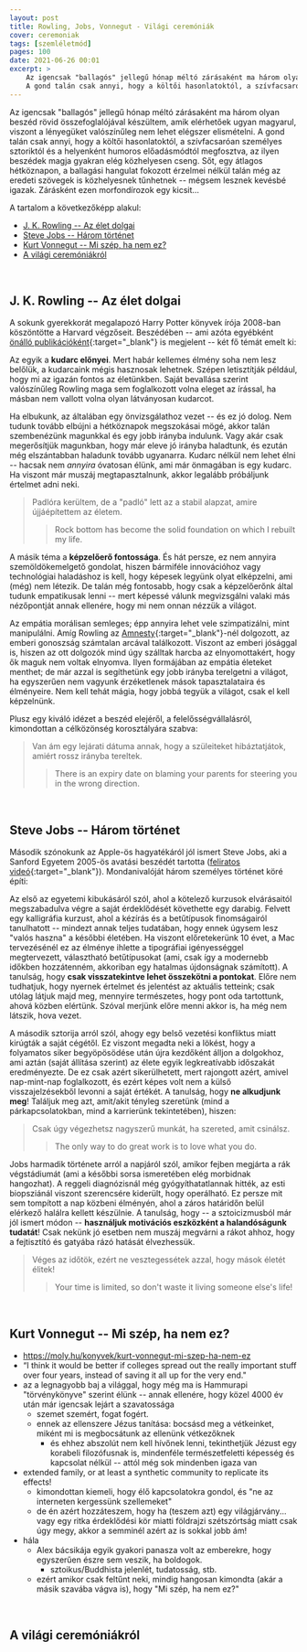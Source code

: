 ```yaml
---
layout: post
title: Rowling, Jobs, Vonnegut - Világi ceremóniák
cover: ceremoniak
tags: [szemléletmód]
pages: 100
date: 2021-06-26 00:01
excerpt: >
    Az igencsak "ballagós" jellegű hónap méltó zárásaként ma három olyan beszéd rövid összefoglalójával készültem, amik elérhetőek ugyan magyarul, viszont a lényegüket valószínűleg nem lehet elégszer elismételni.
    A gond talán csak annyi, hogy a költői hasonlatoktól, a szívfacsaróan személyes sztoriktól és a helyenként humoros előadásmódtól megfosztva, az ilyen beszédek magja gyakran elég közhelyesen cseng...
---
```



Az igencsak "ballagós" jellegű hónap méltó zárásaként ma három olyan beszéd rövid összefoglalójával készültem, amik elérhetőek ugyan magyarul, viszont a lényegüket valószínűleg nem lehet elégszer elismételni.
A gond talán csak annyi, hogy a költői hasonlatoktól, a szívfacsaróan személyes sztoriktól és a helyenként humoros előadásmódtól megfosztva, az ilyen beszédek magja gyakran elég közhelyesen cseng.
Sőt, egy átlagos hétköznapon, a ballagási hangulat fokozott érzelmei nélkül talán még az eredeti szövegek is közhelyesnek tűnhetnek -- mégsem lesznek kevésbé igazak.
Zárásként ezen morfondírozok egy kicsit...

A tartalom a következőképp alakul:

- [J. K. Rowling -- Az élet dolgai](#rowling)
- [Steve Jobs -- Három történet](#jobs)
- [Kurt Vonnegut -- Mi szép, ha nem ez?](#vonnegut)
- [A világi ceremóniákról](#ceremoniak)

<br>












## <a name="rowling"></a>J. K. Rowling -- Az élet dolgai

A sokunk gyerekkorát megalapozó Harry Potter könyvek írója 2008-ban köszöntötte a Harvard végzőseit.
Beszédében -- ami azóta egyébként [önálló publikációként](https://moly.hu/konyvek/j-k-rowling-az-elet-dolgai){:target="_blank"} is megjelent -- két fő témát emelt ki:

Az egyik a **kudarc előnyei**.
Mert habár kellemes élmény soha nem lesz belőlük, a kudarcaink mégis hasznosak lehetnek.
Szépen letisztítják például, hogy mi az igazán fontos az életünkben.
Saját bevallása szerint valószínűleg Rowling maga sem foglalkozott volna eleget az írással, ha másban nem vallott volna olyan látványosan kudarcot.

Ha elbukunk, az általában egy önvizsgálathoz vezet -- és ez jó dolog.
Nem tudunk tovább elbújni a hétköznapok megszokásai mögé, akkor talán szembenézünk magunkkal és egy jobb irányba indulunk.
Vagy akár csak megerősítjük magunkban, hogy már eleve jó irányba haladtunk, és ezután még elszántabban haladunk tovább ugyanarra.
Kudarc nélkül nem lehet élni -- hacsak nem *annyira* óvatosan élünk, ami már önmagában is egy kudarc.
Ha viszont már muszáj megtapasztalnunk, akkor legalább próbáljunk értelmet adni neki.

> Padlóra kerültem, de a "padló" lett az a stabil alapzat, amire újjáépítettem az életem.
> > Rock bottom has become the solid foundation on which I rebuilt my life.

A másik téma a **képzelőerő fontossága**.
És hát persze, ez nem annyira szemöldökemelgető gondolat, hiszen bármiféle innovációhoz vagy technológiai haladáshoz is kell, hogy képesek legyünk olyat elképzelni, ami (még) nem létezik.
De talán még fontosabb, hogy csak a képzelőerőnk által tudunk empatikusak lenni -- mert képessé válunk megvizsgálni valaki más nézőpontját annak ellenére, hogy mi nem onnan nézzük a világot.

Az empátia morálisan semleges; épp annyira lehet vele szimpatizálni, mint manipulálni.
Amíg Rowling az [Amnesty](https://www.amnesty.hu/){:target="_blank"}-nél dolgozott, az emberi gonoszság számtalan arcával találkozott.
Viszont az emberi jósággal is, hiszen az ott dolgozók mind úgy szálltak harcba az elnyomottakért, hogy ők maguk nem voltak elnyomva.
Ilyen formájában az empátia életeket menthet; de már azzal is segíthetünk egy jobb irányba terelgetni a világot, ha egyszerűen nem vagyunk érzéketlenek mások tapasztalataira és élményeire.
Nem kell tehát mágia, hogy jobbá tegyük a világot, csak el kell képzelnünk.

Plusz egy kiváló idézet a beszéd elejéről, a felelősségvállalásról, kimondottan a célközönség korosztályára szabva:

> Van ám egy lejárati dátuma annak, hogy a szüleiteket hibáztatjátok, amiért rossz irányba tereltek.
> > There is an expiry date on blaming your parents for steering you in the wrong direction.

<br>












## <a name="jobs"></a>Steve Jobs -- Három történet

Második szónokunk az Apple-ös hagyatékáról jól ismert Steve Jobs, aki a Sanford Egyetem 2005-ös avatási beszédét tartotta ([feliratos videó](https://www.youtube.com/watch?v=mJPy2tC1lnk){:target="_blank"}).
Mondanivalóját három személyes történet köré építi:

Az első az egyetemi kibukásáról szól, ahol a kötelező kurzusok elvárásaitól megszabadulva végre a saját érdeklődését követhette egy darabig.
Felvett egy kalligráfia kurzust, ahol a kézírás és a betűtípusok finomságairól tanulhatott -- mindezt annak teljes tudatában, hogy ennek úgysem lesz "valós haszna" a későbbi életében.
Ha viszont előretekerünk 10 évet, a Mac tervezésénél ez az élménye ihlette a tipográfiai igényességgel megtervezett, választható betűtípusokat (ami, csak így a modernebb időkben hozzátenném, akkoriban egy hatalmas újdonságnak számított).
A tanulság, hogy **csak visszatekintve lehet összekötni a pontokat**.
Előre nem tudhatjuk, hogy nyernek értelmet és jelentést az aktuális tetteink; csak utólag látjuk majd meg, mennyire természetes, hogy pont oda tartottunk, ahová közben elértünk.
Szóval merjünk előre menni akkor is, ha még nem látszik, hova vezet.

A második sztorija arról szól, ahogy egy belső vezetési konfliktus miatt kirúgták a saját cégétől.
Ez viszont megadta neki a lökést, hogy a folyamatos siker begyöpösödése után újra kezdőként álljon a dolgokhoz, ami aztán (saját állítása szerint) az élete egyik legkreatívabb időszakát eredményezte.
De ez csak azért sikerülhetett, mert rajongott azért, amivel nap-mint-nap foglalkozott, és ezért képes volt nem a külső visszajelzésekből levonni a saját értékét.
A tanulság, hogy **ne alkudjunk meg**!
Találjuk meg azt, amit/akit tényleg szeretünk (mind a párkapcsolatokban, mind a karrierünk tekintetében), hiszen:

> Csak úgy végezhetsz nagyszerű munkát, ha szereted, amit csinálsz.
> > The only way to do great work is to love what you do.

Jobs harmadik története arról a napjáról szól, amikor fejben megjárta a rák végstádiumát (ami a későbbi sorsa ismeretében elég morbidnak hangozhat).
A reggeli diagnózisnál még gyógyíthatatlannak hitték, az esti biopsziánál viszont szerencsére kiderült, hogy operálható.
Ez persze mit sem tompított a nap közbeni élményén, ahol a záros határidőn belül elérkező halálra kellett készülnie.
A tanulság, hogy -- a sztoicizmusból már jól ismert módon -- **használjuk motivációs eszközként a halandóságunk tudatát**!
Csak nekünk jó esetben nem muszáj megvárni a rákot ahhoz, hogy a fejtisztító és gatyába rázó hatását élvezhessük.

> Véges az időtök, ezért ne vesztegessétek azzal, hogy mások életét élitek!
> > Your time is limited, so don't waste it living someone else's life!

<br>











## <a name="vonnegut"></a>Kurt Vonnegut -- Mi szép, ha nem ez?

- https://moly.hu/konyvek/kurt-vonnegut-mi-szep-ha-nem-ez
- “I think it would be better if colleges spread out the really important stuff over four years, instead of saving it all up for the very end."
- az a legnagyobb baj a világgal, hogy még ma is Hammurapi "törvénykönyve" szerint élünk -- annak ellenére, hogy közel 4000 év után már igencsak lejárt a szavatossága
    - szemet szemért, fogat fogért.
    - ennek az ellenszere Jézus tanítása: bocsásd meg a vétkeinket, miként mi is megbocsátunk az ellenünk vétkezőknek
        - és ehhez abszolút nem kell hívőnek lenni, tekinthetjük Jézust egy korabeli filozófusnak is, mindenféle természetfeletti képesség és kapcsolat nélkül -- attól még sok mindenben igaza van
- extended family, or at least a synthetic community to replicate its effects!
    - kimondottan kiemeli, hogy élő kapcsolatokra gondol, és "ne az interneten kergessünk szellemeket"
    - de én azért hozzáteszem, hogy ha (teszem azt) egy világjárvány... vagy egy ritka érdeklődési kör miatti földrajzi szétszórtság miatt csak úgy megy, akkor a semminél azért az is sokkal jobb ám!
- hála 
    - Alex bácsikája egyik gyakori panasza volt az emberekre, hogy egyszerűen észre sem veszik, ha boldogok.
        - sztoikus/Buddhista jelenlét, tudatosság, stb.
    - ezért amikor csak feltűnt neki, mindig hangosan kimondta (akár a másik szavába vágva is), hogy "Mi szép, ha nem ez?"

<br>










## <a name="ceremoniak"></a>A világi ceremóniákról

